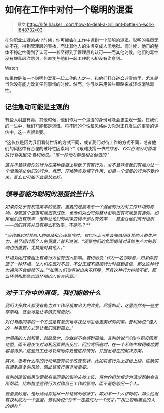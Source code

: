 # 如何在工作中对付一个聪明的混蛋

> 原文:[https://life hacker . com/how-to-deal-a-brilliant-bottle-in-work-1848732403](https://lifehacker.com/how-to-deal-with-a-brilliant-asshole-at-work-1848732403)

在你职业生涯的某个时候，你可能会在工作中遇到一个聪明的混蛋。聪明的混蛋无处不在，得到管理层的表扬，而让其他人的生活变成人间地狱。有时候，他们的整体不稳定性得到了认可——甚至得到了管理层的认可——而其他时候，他们的毒性没有被高层注意到，但直接与他们一起工作的人却没有注意到。

Watch

如果你是和一个聪明的混蛋一起工作的人之一，和他们打交道会非常棘手，尤其是当你没有能力改变任何事情的时候。然而，你可以采用某些策略来减轻或消除毒性。

## **记住急动可能是主观的**

有些人明显有毒。其他时候，他们作为一个混蛋的身份可能会更主观一些。在我们的一生中，我们可能都是混蛋。将不同的个性和风格纳入你对正在发生的事情的评估中，这一点很重要。

“这仅仅是因为我们看待世界的方式不同，或者我们对待工作的方式不同，或者他们的风格中有合理的破坏性因素吗？”《艰难决策[](https://t.nylas.com/t1/62/a0nemwzflq9s9dujf3z3xkjt6/0/2b85787169e73df9fb3b29e6c7c4140f264a8b6dac42471904ec3fa92966453f)*一书的作者、YSC咨询公司首席执行官埃里克·普利纳说。"每一种动力都是相互创造的."*

*这并不意味着你的行为在某种程度上导致了有害行为，也不意味着我们有能力让一个混蛋停止他们的行为。然而，环境确实发挥了作用，如果一个混蛋的行为不受约束，那么它可能不会很快变好。*

## ***领导者能为聪明的混蛋做些什么***

*如果你处于有权做某事的位置，重要的是要考虑一个混蛋的行为对工作环境的影响。尽管这个混蛋可能很有成效，但他们对公司的整体影响很有可能是有害的。如果他们很有效率，但却让他们的同事变得不那么有效率——甚至让他们离开组织——他们其实并没有那么*有效率，不是吗？**

*“当你想到对其他人的情绪和心理影响时，它实际上可能会降低团队其他人的生产力，甚至超过那个人的贡献，”普利纳说。“观察他们的负面情绪对系统生产力的影响也很重要，尤其是对其他人。”*

*环境对促成或阻止有毒行为也有很大影响。普利纳说:“作为一名领导者，如果你创造了一种环境，让人们在面对不适、不公正或不道德行为时感到自信，那么这种行为通常不会继续下去。”“如果人们觉得说出来不舒服，而且这种行为持续不断，那么环境和那些创造环境的人也有问题。”*

## *对于工作中的混蛋，我们能做什么*

*我们大多数人都没有能力对工作环境做出大的改变。尽管如此，这里仍然有一些生存策略，甚至可能让事情变得更好。*

*对付有毒同事的一个方法是有意识地寻找让你生活更美好的同事。普利纳说:“怪人的一种表现方式是让我们感到孤立。”*

*你周围的人越积极，越鼓励你，你就越不会感到孤独。普利纳说:“当你与积极因素结盟，而不是仅仅对消极因素做出反应、回应或回避时，在一个系统中取得成功要容易得多。”这些员工还可以帮助你处理这种情况，并提出潜在的解决方案。*

*其次，思考什么样的行动可能有助于改变现状，比如将该行为上报给上级。这确实有遭到报复的风险，因此谨慎行事非常重要。*

*普利纳建议如果你要就有毒同事的影响去找上级，将你的担忧框定为请求帮助会有所帮助，比如描述这种行为对你自己工作的影响，而不是抱怨另一个人。*

*最重要的是，是时候抛弃这样一种错误的想法了，即如果一个人很聪明，那么他就有权利成为一个混蛋。普利纳说:“你不一定要成为一个天才。”"树立聪明善良的人的榜样."*